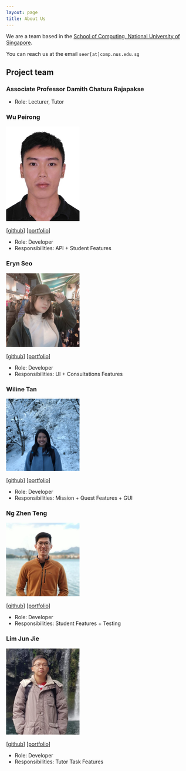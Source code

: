 ```yaml
---
layout: page
title: About Us
---
```


We are a team based in the [School of Computing, National University of Singapore](http://www.comp.nus.edu.sg).

You can reach us at the email `seer[at]comp.nus.edu.sg`

## Project team

### Associate Professor Damith Chatura Rajapakse

* Role: Lecturer, Tutor

### Wu Peirong

<img src="images/peironggg.png" width="200px">

[[github](http://github.com/peironggg)]
[[portfolio](team/peironggg.md)]

* Role: Developer
* Responsibilities: API + Student Features

### Eryn Seo

<img src="images/wireseo.png" width="200px">

[[github](http://github.com/wireseo)]
[[portfolio](team/wireseo.md)]

* Role: Developer
* Responsibilities: UI + Consultations Features

### Wiline Tan

<img src="images/wilinetan.png" width="200px">

[[github](http://github.com/wilinetan)]
[[portfolio](team/wilinetan.md)]

* Role: Developer
* Responsibilities: Mission + Quest Features + GUI

### Ng Zhen Teng

<img src="images/ngzhenteng.png" width="200px">

[[github](http://github.com/ngzhenteng)]
[[portfolio](team/ngzhenteng.md)]

* Role: Developer
* Responsibilities: Student Features + Testing

### Lim Jun Jie

<img src="images/asuraxsoul.png" width="200px">

[[github](http://github.com/asuraxsoul)]
[[portfolio](team/asuraxsoul.md)]

* Role: Developer
* Responsibilities: Tutor Task Features
